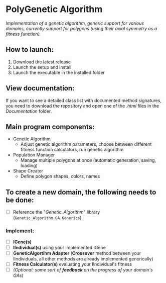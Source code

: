 # PolyGenetic Algorithm
*Implementation of a genetic algorithm, generic support for various domains, 
currently support for polygons (using their axial symmetry as a fitness function).*

## How to launch:
1. Download the latest release
2. Launch the setup and install
3. Launch the executable in the installed folder

## View documentation:
If you want to see a detailed class list with documented method signatures, you need to download the repository and open one of the _.html_ files in the _Documentation_ folder.

## Main program components:
  - Genetic Algorithm
    - Adjust genetic algorithm parameters, choose between different fitness function calculators, run genetic algorithm
  - Population Manager
    - Manage multiple polygons at once (automatic generation, saving, loading)
  - Shape Creator
    - Define polygon shapes, colors, names
    
## To create a new domain, the following needs to be done:
  - [ ] Reference the "*Genetic_Algorithm*" library (```Genetic_Algorithm.GA.Generics```)
  ### Implement:
  - [ ] **IGene(s)**
  - [ ] **IIndividual(s)** using your implemented IGene
  - [ ] **GeneticAlgortihm Adapter** (**Crossover** method between your IIndividuals, all other methods are already implemented generically)
  - [ ] **Fitness Calculator(s)** evaluating your IIndividual's fitness
  - [ ] *(Optional: some sort of **feedback** on the progress of your domain's GAs)*
